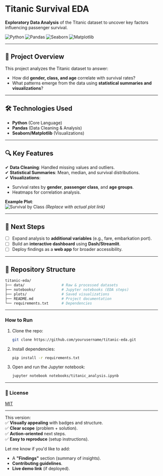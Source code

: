 # **Titanic Survival EDA**  
**Exploratory Data Analysis** of the Titanic dataset to uncover key factors influencing passenger survival.  

![Python](https://img.shields.io/badge/Python-3.8%2B-blue) ![Pandas](https://img.shields.io/badge/Pandas-1.0%2B-orange) ![Seaborn](https://img.shields.io/badge/Seaborn-0.11%2B-red) ![Matplotlib](https://img.shields.io/badge/Matplotlib-3.0%2B-green)  

---

## **📌 Project Overview**  
This project analyzes the Titanic dataset to answer:  
- How did **gender, class, and age** correlate with survival rates?  
- What patterns emerge from the data using **statistical summaries and visualizations**?  

---

## **🛠 Technologies Used**  
- **Python** (Core Language)  
- **Pandas** (Data Cleaning & Analysis)  
- **Seaborn/Matplotlib** (Visualizations)  

---

## **🔍 Key Features**  
✔ **Data Cleaning**: Handled missing values and outliers.  
✔ **Statistical Summaries**: Mean, median, and survival distributions.  
✔ **Visualizations**:  
  - Survival rates by **gender**, **passenger class**, and **age groups**.  
  - Heatmaps for correlation analysis.  

**Example Plot**:  
![Survival by Class](https://via.placeholder.com/400x200?text=Sample+Survival+by+Class+Plot) *(Replace with actual plot link)*  

---

## **🚀 Next Steps**  
- [ ] Expand analysis to **additional variables** (e.g., fare, embarkation port).  
- [ ] Build an **interactive dashboard** using **Dash/Streamlit**.  
- [ ] Deploy findings as a **web app** for broader accessibility.  

---

## **📂 Repository Structure**  
```bash
titanic-eda/  
├── data/                 # Raw & processed datasets  
├── notebooks/            # Jupyter notebooks (EDA steps)  
├── plots/                # Saved visualizations  
├── README.md             # Project documentation  
└── requirements.txt      # Dependencies  
```

---

### **How to Run**  
1. Clone the repo:  
   ```bash
   git clone https://github.com/yourusername/titanic-eda.git
   ```
2. Install dependencies:  
   ```bash
   pip install -r requirements.txt
   ```
3. Open and run the Jupyter notebook:  
   ```bash
   jupyter notebook notebooks/titanic_analysis.ipynb
   ```

---

### **📜 License**  
[MIT](https://choosealicense.com/licenses/mit/)  

---

This version:  
✅ **Visually appealing** with badges and structure.  
✅ **Clear scope** (problem + solution).  
✅ **Action-oriented** next steps.  
✅ **Easy to reproduce** (setup instructions).  

Let me know if you'd like to add:  
- A **"Findings"** section (summary of insights).  
- **Contributing guidelines**.  
- **Live demo link** (if deployed).
